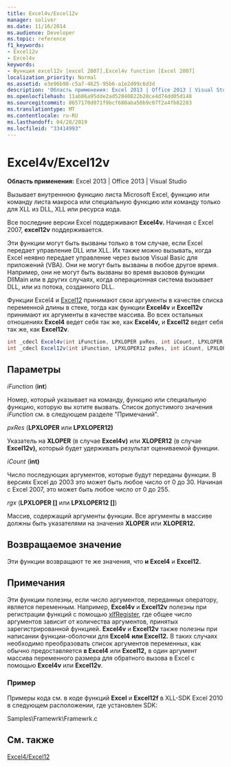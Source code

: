 ```yaml
---
title: Excel4v/Excel12v
manager: soliver
ms.date: 11/16/2014
ms.audience: Developer
ms.topic: reference
f1_keywords:
- Excel12v
- Excel4v
keywords:
- Функция excel12v [excel 2007],Excel4v function [Excel 2007]
localization_priority: Normal
ms.assetid: e3e96b98-c5a7-4625-95b6-a1e2d09c6d3d
description: 'Область применения: Excel 2013 | Office 2013 | Visual Studio'
ms.openlocfilehash: 11ab86a95dde2ad52840822b28ce4d74dd05d148
ms.sourcegitcommit: 8657170d071f9bcf680aba50b9c07f2a4fb82283
ms.translationtype: MT
ms.contentlocale: ru-RU
ms.lasthandoff: 04/28/2019
ms.locfileid: "33414993"
---
```

# <a name="excel4vexcel12v"></a>Excel4v/Excel12v

 **Область применения:** Excel 2013 | Office 2013 | Visual Studio 
  
Вызывает внутреннюю функцию листа Microsoft Excel, функцию или команду листа макроса или специальную функцию или команду только для XLL из DLL, XLL или ресурса кода.
  
Все последние версии Excel поддерживают **Excel4v.** Начиная с Excel 2007, **excel12v** поддерживается. 
  
Эти функции могут быть вызваны только в том случае, если Excel передает управление DLL или XLL. Их также можно вызывать, когда Excel неявно передает управление через вызов Visual Basic для приложений (VBA). Они не могут быть вызваны в любое другое время. Например, они не могут быть вызваны во время вызовов функции DllMain или в других случаях, когда операционная система вызывает DLL, или из потока, созданного DLL. 
  
Функции Excel4 и [Excel12](excel4-excel12.md) принимают свои аргументы в качестве списка переменной длины в стеке, тогда как функции **Excel4v** и **Excel12v** принимают их аргументы в качестве массива. Во всех остальных отношениях **Excel4** ведет себя так же, как **Excel4v,** и **Excel12** ведет себя так же, как **Excel12v**.
  
```cs
int _cdecl Excel4v(int iFunction, LPXLOPER pxRes, int iCount, LPXLOPER rgx[]);
int _cdecl Excel12v(int iFunction, LPXLOPER12 pxRes, int iCount, LPXLOPER12 rgx[]);
```

## <a name="parameters"></a>Параметры

 _iFunction_ (**int**)
  
Номер, который указывает на команду, функцию или специальную функцию, которую вы хотите вызвать. Список допустимого значения  _iFunction_ см. в следующем разделе "Примечаний". 
  
 _pxRes_ (**LPXLOPER** или **LPXLOPER12)**
  
Указатель на **XLOPER** (в случае **Excel4v)** или **XLOPER12** (в случае **Excel12v),** который будет удерживать результат оцениваемой функции.
  
 _iCount_ (**int)**
  
Число последующих аргументов, которые будут переданы функции. В версиях Excel до 2003 это может быть любое число от 0 до 30. Начиная с Excel 2007, это может быть любое число от 0 до 255.
  
 _rgx_ (**LPXLOPER []** или **LPXLOPER12 []**)
  
Массив, содержащий аргументы функции. Все аргументы в массиве должны быть указателями на значения **XLOPER** или **XLOPER12.** 
  
## <a name="return-value"></a>Возвращаемое значение

Эти функции возвращают те же значения, что **и Excel4** и **Excel12.**
  
## <a name="remarks"></a>Примечания

Эти функции полезны, если число аргументов, переданных оператору, является переменным. Например, **Excel4v** и **Excel12v** полезны при регистрации функций с помощью [xlfRegister,](xlfregister-form-1.md) где общее число аргументов зависит от количества аргументов, принятых зарегистрированной функцией. **Excel4v** и **Excel12v** также полезны при написании функции-оболочки для **Excel4** **или Excel12.** В таких случаях необходимо преобразовать список аргументов переменных, как обычно предоставляется **в Excel4** или **Excel12,** в один аргумент массива переменного размера для обратного вызова в Excel с помощью **Excel4v** или **Excel12v**.
  
### <a name="example"></a>Пример

Примеры кода см. в коде функций **Excel** и **Excel12f** в XLL-SDK Excel 2010 в следующем расположении, где установлен SDK: 
  
Samples\Framewrk\Framewrk.c
  
## <a name="see-also"></a>См. также



[Excel4/Excel12](excel4-excel12.md)

